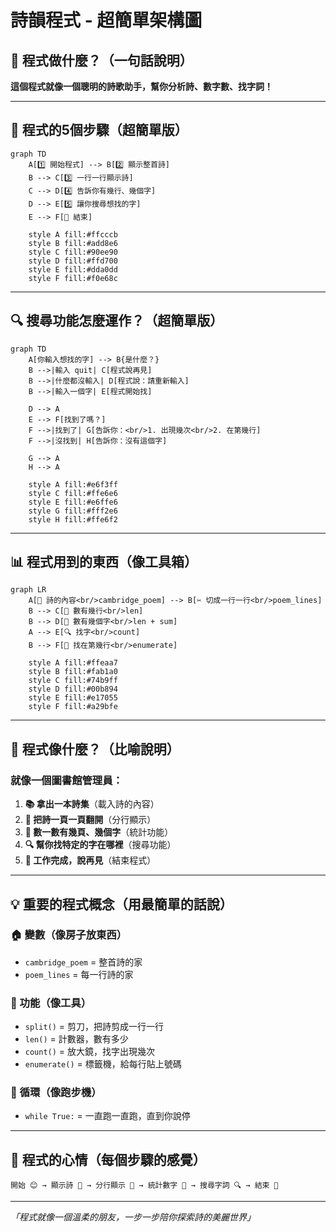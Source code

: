 # 詩韻程式 - 超簡單架構圖

## 🌟 程式做什麼？（一句話說明）
**這個程式就像一個聰明的詩歌助手，幫你分析詩、數字數、找字詞！**

---

## 📝 程式的5個步驟（超簡單版）

```mermaid
graph TD
    A[1️⃣ 開始程式] --> B[2️⃣ 顯示整首詩]
    B --> C[3️⃣ 一行一行顯示詩]
    C --> D[4️⃣ 告訴你有幾行、幾個字]
    D --> E[5️⃣ 讓你搜尋想找的字]
    E --> F[🏁 結束]
    
    style A fill:#ffcccb
    style B fill:#add8e6
    style C fill:#90ee90
    style D fill:#ffd700
    style E fill:#dda0dd
    style F fill:#f0e68c
```

---

## 🔍 搜尋功能怎麼運作？（超簡單版）

```mermaid
graph TD
    A[你輸入想找的字] --> B{是什麼？}
    B -->|輸入 quit| C[程式說再見]
    B -->|什麼都沒輸入| D[程式說：請重新輸入]
    B -->|輸入一個字| E[程式開始找]
    
    D --> A
    E --> F[找到了嗎？]
    F -->|找到了| G[告訴你：<br/>1. 出現幾次<br/>2. 在第幾行]
    F -->|沒找到| H[告訴你：沒有這個字]
    
    G --> A
    H --> A
    
    style A fill:#e6f3ff
    style C fill:#ffe6e6
    style E fill:#e6ffe6
    style G fill:#fff2e6
    style H fill:#ffe6f2
```

---

## 📊 程式用到的東西（像工具箱）

```mermaid
graph LR
    A[📖 詩的內容<br/>cambridge_poem] --> B[✂️ 切成一行一行<br/>poem_lines]
    B --> C[🔢 數有幾行<br/>len]
    B --> D[🔢 數有幾個字<br/>len + sum]
    A --> E[🔍 找字<br/>count]
    B --> F[📍 找在第幾行<br/>enumerate]
    
    style A fill:#ffeaa7
    style B fill:#fab1a0
    style C fill:#74b9ff
    style D fill:#00b894
    style E fill:#e17055
    style F fill:#a29bfe
```

---

## 🎯 程式像什麼？（比喻說明）

### 就像一個圖書館管理員：
1. **📚 拿出一本詩集**（載入詩的內容）
2. **📄 把詩一頁一頁翻開**（分行顯示）
3. **🔢 數一數有幾頁、幾個字**（統計功能）
4. **🔍 幫你找特定的字在哪裡**（搜尋功能）
5. **👋 工作完成，說再見**（結束程式）

---

## 💡 重要的程式概念（用最簡單的話說）

### 🏠 變數（像房子放東西）
- `cambridge_poem` = 整首詩的家
- `poem_lines` = 每一行詩的家

### 🔧 功能（像工具）
- `split()` = 剪刀，把詩剪成一行一行
- `len()` = 計數器，數有多少
- `count()` = 放大鏡，找字出現幾次
- `enumerate()` = 標籤機，給每行貼上號碼

### 🔄 循環（像跑步機）
- `while True:` = 一直跑一直跑，直到你說停

---

## 🌈 程式的心情（每個步驟的感覺）

```
開始 😊 → 顯示詩 📖 → 分行顯示 📝 → 統計數字 🔢 → 搜尋字詞 🔍 → 結束 👋
```

---

*「程式就像一個溫柔的朋友，一步一步陪你探索詩的美麗世界」*
